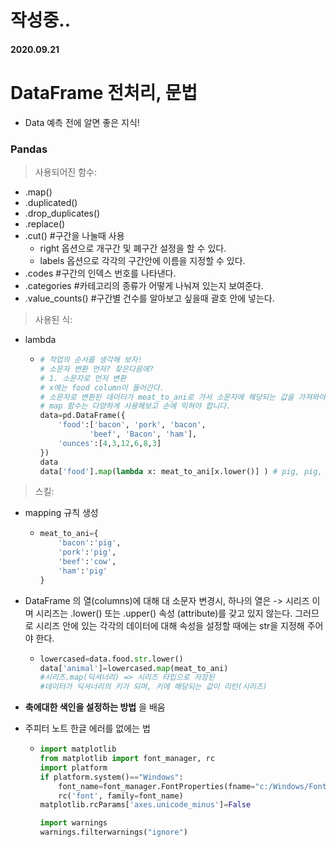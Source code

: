 # 작성중..

#### 2020.09.21

# DataFrame 전처리, 문법

- Data 예측 전에 알면 좋은 지식!

### **Pandas**

> 사용되어진 함수: 

- .map()
- .duplicated()
- .drop_duplicates()
- .replace()
- .cut()    #구간을 나눌때 사용
  - right 옵션으로 개구간 및 폐구간 설정을 할 수 있다.
  - labels 옵션으로 각각의 구간안에 이름을 지정할 수 있다.
- .codes    #구간의 인덱스 번호를 나타낸다.
- .categories    #카테고리의 종류가 어떻게 나눠져 있는지 보여준다.
- .value_counts()    #구간별 건수를 알아보고 싶을때 괄호 안에 넣는다.



> 사용된 식: 

- lambda

  - ```python
    # 작업의 순서를 생각해 보자!
    # 소문자 변환 먼저? 찾은다음에?
    # 1. 소문자로 먼저 변환
    # x에는 food column이 들어간다.
    # 소문자로 변환된 데이터가 meat_to_ani로 가서 소문자에 해당되는 값을 가져와야 한다.
    # map 함수는 다양하게 사용해보고 손에 익혀야 합니다.
    data=pd.DataFrame({
        'food':['bacon', 'pork', 'bacon',
               'beef', 'Bacon', 'ham'],
        'ounces':[4,3,12,6,8,3]    
    })
    data
    data['food'].map(lambda x: meat_to_ani[x.lower()] ) # pig, pig, pig, cow, pig, pig 출력
    ```

    

>  스킬:

- mapping 규칙 생성

  - ```python
    meat_to_ani={
    	'bacon':'pig',
    	'pork':'pig',
    	'beef':'cow',
    	'ham':'pig'
    }
    ```

- DataFrame 의 열(columns)에 대해 대 소문자 변경시, 하나의 열은 -> 시리즈 이며 시리즈는 .lower() 또는 .upper() 속성 (attribute)를 갖고 있지 않는다. 그러므로 시리즈 안에 있는 각각의 데이터에 대해 속성을 설정할 때에는 str을 지정해 주어야 한다.

  - ```python
    lowercased=data.food.str.lower()
    data['animal']=lowercased.map(meat_to_ani) 
    #시리즈.map(딕셔너리) => 시리즈 타입으로 저장된
    #데이터가 딕셔너리의 키가 되며, 키에 해당되는 값이 리턴(시리즈)
    ```

- **축에대한 색인을 설정하는 방법** 을 배움

- 주피터 노트 한글 에러를 없에는 법

  - ```python
    import matplotlib
    from matplotlib import font_manager, rc
    import platform
    if platform.system()=="Windows":
        font_name=font_manager.FontProperties(fname="c:/Windows/Fonts/malgun.ttf").get_name()
        rc('font', family=font_name)
    matplotlib.rcParams['axes.unicode_minus']=False
    
    import warnings
    warnings.filterwarnings("ignore")
    ```

    



